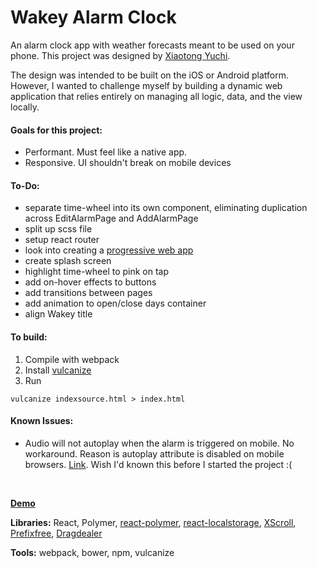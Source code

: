 # Wakey Alarm Clock

An alarm clock app with weather forecasts meant to be used on your phone. This project was designed by [Xiaotong Yuchi](http://www.xiaotongyuchi.com/wakeyalarm).

The design was intended to be built on the iOS or Android platform. However, I wanted to challenge myself by building a dynamic web application that relies entirely on managing all logic, data, and the view locally.

#### Goals for this project:
- Performant. Must feel like a native app.
- Responsive. UI shouldn't break on mobile devices

#### To-Do:
- separate time-wheel into its own component, eliminating duplication across EditAlarmPage and AddAlarmPage
- split up scss file
- setup react router
- look into creating a [progressive web app](https://developers.google.com/web/fundamentals/getting-started/codelabs/your-first-pwapp/)
- create splash screen
- highlight time-wheel to pink on tap
- add on-hover effects to buttons
- add transitions between pages
- add animation to open/close days container
- align Wakey title


#### To build:
1. Compile with webpack
2. Install [vulcanize](https://www.npmjs.com/package/vulcanize)
3. Run 
```
vulcanize indexsource.html > index.html
```
#### Known Issues:
- Audio will not autoplay when the alarm is triggered on mobile. No workaround. Reason is autoplay attribute is disabled on mobile browsers. [Link](http://stackoverflow.com/questions/26066062/autoplay-html5-audio-player-on-mobile-browsers). Wish I'd known this before I started the project :(

<br>

__[Demo](https://justinchi.me/alarmclock)__

__Libraries:__ React, Polymer, [react-polymer](https://www.npmjs.com/package/react-polymer), [react-localstorage](https://github.com/STRML/react-localstorage), [XScroll](http://xscroll.github.io/), [Prefixfree](https://leaverou.github.io/prefixfree/), [Dragdealer](https://skidding.github.io/dragdealer/)

__Tools:__ webpack, bower, npm, vulcanize
